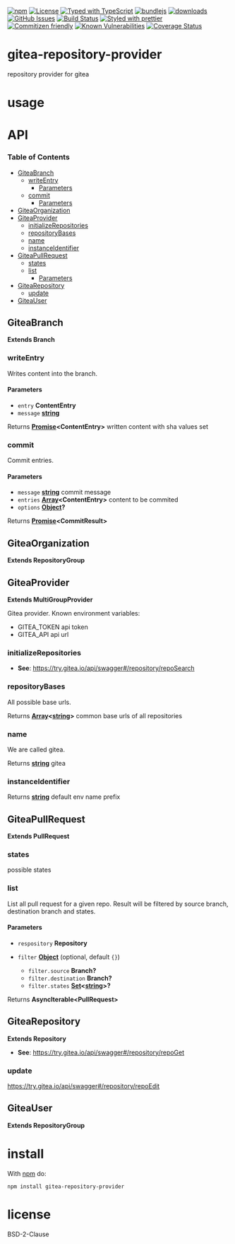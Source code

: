 [![npm](https://img.shields.io/npm/v/gitea-repository-provider.svg)](https://www.npmjs.com/package/gitea-repository-provider)
[![License](https://img.shields.io/badge/License-0BSD-blue.svg)](https://spdx.org/licenses/0BSD.html)
[![Typed with TypeScript](https://flat.badgen.net/badge/icon/Typed?icon=typescript\&label\&labelColor=blue\&color=555555)](https://typescriptlang.org)
[![bundlejs](https://deno.bundlejs.com/?q=gitea-repository-provider\&badge=detailed)](https://bundlejs.com/?q=gitea-repository-provider)
[![downloads](http://img.shields.io/npm/dm/gitea-repository-provider.svg?style=flat-square)](https://npmjs.org/package/gitea-repository-provider)
[![GitHub Issues](https://img.shields.io/github/issues/arlac77/gitea-repository-provider.svg?style=flat-square)](https://github.com/arlac77/gitea-repository-provider/issues)
[![Build Status](https://img.shields.io/endpoint.svg?url=https%3A%2F%2Factions-badge.atrox.dev%2Farlac77%2Fgitea-repository-provider%2Fbadge\&style=flat)](https://actions-badge.atrox.dev/arlac77/gitea-repository-provider/goto)
[![Styled with prettier](https://img.shields.io/badge/styled_with-prettier-ff69b4.svg)](https://github.com/prettier/prettier)
[![Commitizen friendly](https://img.shields.io/badge/commitizen-friendly-brightgreen.svg)](http://commitizen.github.io/cz-cli/)
[![Known Vulnerabilities](https://snyk.io/test/github/arlac77/gitea-repository-provider/badge.svg)](https://snyk.io/test/github/arlac77/gitea-repository-provider)
[![Coverage Status](https://coveralls.io/repos/arlac77/gitea-repository-provider/badge.svg)](https://coveralls.io/github/arlac77/gitea-repository-provider)

# gitea-repository-provider

repository provider for gitea

# usage

# API

<!-- Generated by documentation.js. Update this documentation by updating the source code. -->

### Table of Contents

*   [GiteaBranch](#giteabranch)
    *   [writeEntry](#writeentry)
        *   [Parameters](#parameters)
    *   [commit](#commit)
        *   [Parameters](#parameters-1)
*   [GiteaOrganization](#giteaorganization)
*   [GiteaProvider](#giteaprovider)
    *   [initializeRepositories](#initializerepositories)
    *   [repositoryBases](#repositorybases)
    *   [name](#name)
    *   [instanceIdentifier](#instanceidentifier)
*   [GiteaPullRequest](#giteapullrequest)
    *   [states](#states)
    *   [list](#list)
        *   [Parameters](#parameters-2)
*   [GiteaRepository](#gitearepository)
    *   [update](#update)
*   [GiteaUser](#giteauser)

## GiteaBranch

**Extends Branch**

### writeEntry

Writes content into the branch.

#### Parameters

*   `entry` **ContentEntry**&#x20;
*   `message` **[string](https://developer.mozilla.org/docs/Web/JavaScript/Reference/Global_Objects/String)**&#x20;

Returns **[Promise](https://developer.mozilla.org/docs/Web/JavaScript/Reference/Global_Objects/Promise)\<ContentEntry>** written content with sha values set

### commit

Commit entries.

#### Parameters

*   `message` **[string](https://developer.mozilla.org/docs/Web/JavaScript/Reference/Global_Objects/String)** commit message
*   `entries` **[Array](https://developer.mozilla.org/docs/Web/JavaScript/Reference/Global_Objects/Array)\<ContentEntry>** content to be commited
*   `options` **[Object](https://developer.mozilla.org/docs/Web/JavaScript/Reference/Global_Objects/Object)?**&#x20;

Returns **[Promise](https://developer.mozilla.org/docs/Web/JavaScript/Reference/Global_Objects/Promise)\<CommitResult>**&#x20;

## GiteaOrganization

**Extends RepositoryGroup**

## GiteaProvider

**Extends MultiGroupProvider**

Gitea provider.
Known environment variables:

*   GITEA\_TOKEN api token
*   GITEA\_API api url

### initializeRepositories

*   **See**: <https://try.gitea.io/api/swagger#/repository/repoSearch>

### repositoryBases

All possible base urls.

Returns **[Array](https://developer.mozilla.org/docs/Web/JavaScript/Reference/Global_Objects/Array)<[string](https://developer.mozilla.org/docs/Web/JavaScript/Reference/Global_Objects/String)>** common base urls of all repositories

### name

We are called gitea.

Returns **[string](https://developer.mozilla.org/docs/Web/JavaScript/Reference/Global_Objects/String)** gitea

### instanceIdentifier

Returns **[string](https://developer.mozilla.org/docs/Web/JavaScript/Reference/Global_Objects/String)** default env name prefix

## GiteaPullRequest

**Extends PullRequest**

### states

possible states

### list

List all pull request for a given repo.
Result will be filtered by source branch, destination branch and states.

#### Parameters

*   `respository` **Repository**&#x20;
*   `filter` **[Object](https://developer.mozilla.org/docs/Web/JavaScript/Reference/Global_Objects/Object)**  (optional, default `{}`)

    *   `filter.source` **Branch?**&#x20;
    *   `filter.destination` **Branch?**&#x20;
    *   `filter.states` **[Set](https://developer.mozilla.org/docs/Web/JavaScript/Reference/Global_Objects/Set)<[string](https://developer.mozilla.org/docs/Web/JavaScript/Reference/Global_Objects/String)>?**&#x20;

Returns **AsyncIterable\<PullRequest>**&#x20;

## GiteaRepository

**Extends Repository**

*   **See**: <https://try.gitea.io/api/swagger#/repository/repoGet>

### update

<https://try.gitea.io/api/swagger#/repository/repoEdit>

## GiteaUser

**Extends RepositoryGroup**

# install

With [npm](http://npmjs.org) do:

```shell
npm install gitea-repository-provider
```

# license

BSD-2-Clause
